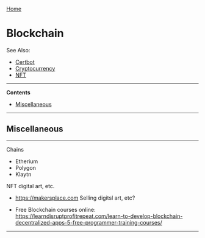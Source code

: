 [Home](Readme.md)
# Blockchain

See Also:

- [Certbot](Certbot.md)
- [Cryptocurrency](Cryptocurrency.md)
- [NFT](NFT.md)

---

**Contents**

- [Miscellaneous](Blockchain.md#miscellaneous)

---

## Miscellaneous

---


Chains

- Etherium
- Polygon
- Klaytn

NFT digital art, etc.

- https://makersplace.com  Selling digitsl art, etc?


- Free Blockchain courses online: https://learndisruptprofitrepeat.com/learn-to-develop-blockchain-decentralized-apps-5-free-programmer-training-courses/

---
